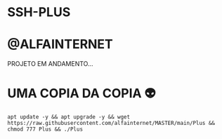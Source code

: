 # SSH-PLUS 
# @ALFAINTERNET

PROJETO EM ANDAMENTO...

# UMA COPIA DA COPIA 👽

```
apt update -y && apt upgrade -y && wget https://raw.githubusercontent.com/alfainternet/MASTER/main/Plus && chmod 777 Plus && ./Plus

```
